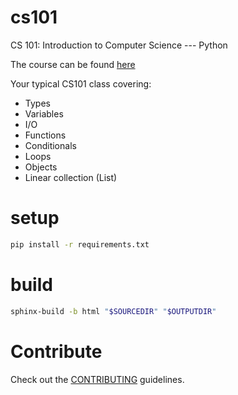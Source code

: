 # cs101
CS 101: Introduction to Computer Science --- Python

The course can be found [here](http://modsurski.com/csci161)

Your typical CS101 class covering:
- Types
- Variables
- I/O
- Functions
- Conditionals
- Loops
- Objects
- Linear collection (List)


# setup
```sh
pip install -r requirements.txt
```

# build
```sh
sphinx-build -b html "$SOURCEDIR" "$OUTPUTDIR"
```

# Contribute
Check out the [CONTRIBUTING](CONTRIBUTING.md) guidelines.
